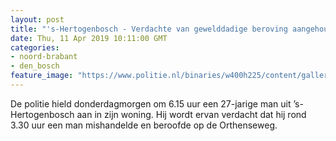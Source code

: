 ```yaml
---
layout: post
title: "'s-Hertogenbosch - Verdachte van gewelddadige beroving aangehouden"
date: Thu, 11 Apr 2019 10:11:00 GMT
categories: 
- noord-brabant 
- den_bosch 
feature_image: "https://www.politie.nl/binaries/w400h225/content/gallery/politie/nieuws/stock-oost-brabant/aanhouding.jpg"
---
```


De politie hield donderdagmorgen om 6.15 uur een 27-jarige man uit ’s-Hertogenbosch aan in zijn woning. Hij wordt ervan verdacht dat hij rond 3.30 uur een man mishandelde en beroofde op de Orthenseweg.
